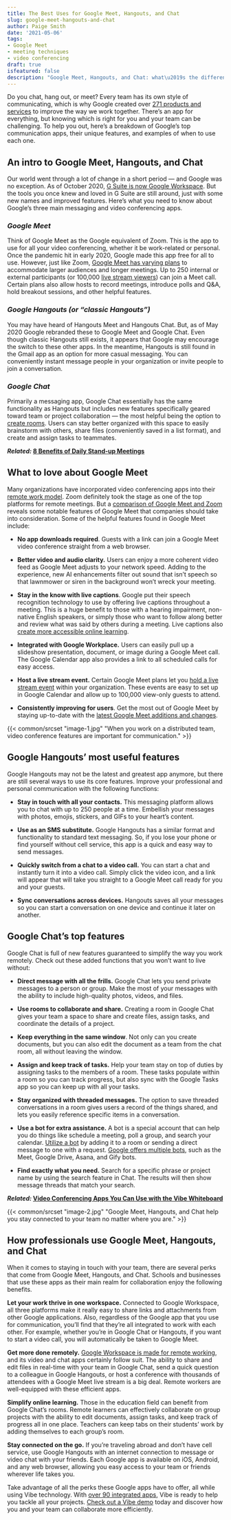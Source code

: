 ```yaml
---
title: The Best Uses for Google Meet, Hangouts, and Chat
slug: google-meet-hangouts-and-chat
author: Paige Smith
date: '2021-05-06'
tags:
- Google Meet
- meeting techniques
- video conferencing
draft: true
isfeatured: false
description: "Google Meet, Hangouts, and Chat: what\u2019s the difference? We review the best features of each Google app."
---
```


Do you chat, hang out, or meet? Every team has its own style of communicating, which is why Google created over [271 products and services](https://www.matrics360.com/google-products-and-services/) to improve the way we work together. There’s an app for everything, but knowing which is right for you and your team can be challenging. To help you out, here’s a breakdown of Google’s top communication apps, their unique features, and examples of when to use each one.

## An intro to Google Meet, Hangouts, and Chat

Our world went through a lot of change in a short period — and Google was no exception. As of October 2020, [G Suite is now Google Workspace](https://support.google.com/a/answer/10075155?hl=en#:~:text=On%20October%206%2C%202020%2C%20we,Suite%20is%20now%20Google%20Workspace.). But the tools you once knew and loved in G Suite are still around, just with some new names and improved features. Here’s what you need to know about Google’s three main messaging and video conferencing apps. 

### *Google Meet*

Think of Google Meet as the Google equivalent of Zoom. This is the app to use for all your video conferencing, whether it be work-related or personal. Once the pandemic hit in early 2020, Google made this app free for all to use. However, just like Zoom, [Google Meet has varying plans](https://apps.google.com/intl/en/meet/pricing/) to accommodate larger audiences and longer meetings. Up to 250 internal or external participants (or 100,000 [live stream viewers](https://support.google.com/meet/answer/9308630?co=GENIE.Platform%3DDesktop&hl=en)) can join a Meet call. Certain plans also allow hosts to record meetings, introduce polls and Q&A, hold breakout sessions, and other helpful features.  

### *Google Hangouts (or “classic Hangouts”)*

You may have heard of Hangouts Meet and Hangouts Chat. But, as of May 2020 Google rebranded these to Google Meet and Google Chat. Even though classic Hangouts still exists, it appears that Google may encourage the switch to these other apps. In the meantime, Hangouts is still found in the Gmail app as an option for more casual messaging. You can conveniently instant message people in your organization or invite people to join a conversation. 

### *Google Chat*

Primarily a messaging app, Google Chat essentially has the same functionality as Hangouts but includes new features specifically geared toward team or project collaboration — the most helpful being the option to [create rooms](https://support.google.com/chat/answer/7659784?hl=en). Users can stay better organized with this space to easily brainstorm with others, share files (conveniently saved in a list format), and create and assign tasks to teammates.

***Related:* [8 Benefits of Daily Stand-up Meetings](https://vibe.us/blog/8-benefits-of-daily-stand-up-meetings/)**

## What to love about Google Meet

Many organizations have incorporated video conferencing apps into their [remote work model](https://vibe.us/blog/find-the-right-remote-work-model-for-your-team/). Zoom definitely took the stage as one of the top platforms for remote meetings. But a [comparison of Google Meet and Zoom](https://www.businessinsider.com/google-meet-vs-zoom) reveals some notable features of Google Meet that companies should take into consideration. Some of the helpful features found in Google Meet include: 


- **No app downloads required**. Guests with a link can join a Google Meet video conference straight from a web browser. 


- **Better video and audio clarity.** Users can enjoy a more coherent video feed as Google Meet adjusts to your network speed. Adding to the experience, new AI enhancements filter out sound that isn’t speech so that lawnmower or siren in the background won’t wreck your meeting. 


- **Stay in the know with live captions**. Google put their speech recognition technology to use by offering live captions throughout a meeting. This is a huge benefit to those with a hearing impairment, non-native English speakers, or simply those who want to follow along better and review what was said by others during a meeting. Live captions also [create more accessible online learning](https://vibe.us/blog/how-to-build-the-foundation-of-an-accessible-online-course/). 


- **Integrated with Google Workplace.** Users can easily pull up a slideshow presentation, document, or image during a Google Meet call. The Google Calendar app also provides a link to all scheduled calls for easy access. 


- **Host a live stream event.** Certain Google Meet plans let you [hold a live stream event](https://support.google.com/meet/answer/9308630?co=GENIE.Platform%3DDesktop&hl=en) within your organization. These events are easy to set up in Google Calendar and allow up to 100,000 view-only guests to attend. 


- **Consistently improving for users**. Get the most out of Google Meet by staying up-to-date with the [latest Google Meet additions and changes](https://support.google.com/meet/answer/9545619?hl=en).

{{< common/srcset "image-1.jpg" "When you work on a distributed team, video conference features are important for communication." >}}

## Google Hangouts’ most useful features

Google Hangouts may not be the latest and greatest app anymore, but there are still several ways to use its core features. Improve your professional and personal communication with the following functions: 


- **Stay in touch with all your contacts.** This messaging platform allows you to chat with up to 250 people at a time. Embellish your messages with photos, emojis, stickers, and GIFs to your heart’s content. 


- **Use as an SMS substitute.** Google Hangouts has a similar format and functionality to standard text messaging. So, if you lose your phone or find yourself without cell service, this app is a quick and easy way to send messages. 


- **Quickly switch from a chat to a video call.** You can start a chat and instantly turn it into a video call. Simply click the video icon, and a link will appear that will take you straight to a Google Meet call ready for you and your guests. 


- **Sync conversations across devices.** Hangouts saves all your messages so you can start a conversation on one device and continue it later on another.

## Google Chat’s top features

Google Chat is full of new features guaranteed to simplify the way you work remotely. Check out these added functions that you won’t want to live without:


- **Direct message with all the frills.** Google Chat lets you send private messages to a person or group. Make the most of your messages with the ability to include high-quality photos, videos, and files. 


- **Use rooms to collaborate and share.** Creating a room in Google Chat gives your team a space to share and create files, assign tasks, and coordinate the details of a project. 


- **Keep everything in the same window**. Not only can you create documents, but you can also edit the document as a team from the chat room, all without leaving the window. 


- **Assign and keep track of tasks.** Help your team stay on top of duties by assigning tasks to the members of a room. These tasks populate within a room so you can track progress, but also sync with the Google Tasks app so you can keep up with all your tasks. 


- **Stay organized with threaded messages.** The option to save threaded conversations in a room gives users a record of the things shared, and lets you easily reference specific items in a conversation.  


- **Use a bot for extra assistance.** A bot is a special account that can help you do things like schedule a meeting, poll a group, and search your calendar. [Utilize a bot](https://support.google.com/chat/answer/7655820?hl=en&ref_topic=7649114) by adding it to a room or sending a direct message to one with a request. [Google offers multiple bots](https://support.google.com/chat/answer/9649420?hl=en&ref_topic=7649114), such as the Meet, Google Drive, Asana, and Gify bots.


- **Find exactly what you need.** Search for a specific phrase or project name by using the search feature in Chat. The results will then show message threads that match your search.

***Related:* [Video Conferencing Apps You Can Use with the Vibe Whiteboard](https://vibe.us/blog/video-conferencing-apps-with-whiteboard/)**

{{< common/srcset "image-2.jpg" "Google Meet, Hangouts, and Chat help you stay connected to your team no matter where you are." >}}

## How professionals use Google Meet, Hangouts, and Chat

When it comes to staying in touch with your team, there are several perks that come from Google Meet, Hangouts, and Chat. Schools and businesses that use these apps as their main realm for collaboration enjoy the following benefits. 

**Let your work thrive in one workspace.** Connected to Google Workspace, all three platforms make it really easy to share links and attachments from other Google applications. Also, regardless of the Google app that you use for communication, you’ll find that they’re all integrated to work with each other. For example, whether you’re in Google Chat or Hangouts, if you want to start a video call, you will automatically be taken to Google Meet. 

**Get more done remotely.** [Google Workspace is made for remote working](https://techhq.com/2021/03/the-new-google-workspace-is-made-for-remote-working/), and its video and chat apps certainly follow suit. The ability to share and edit files in real-time with your team in Google Chat, send a quick question to a colleague in Google Hangouts, or host a conference with thousands of attendees with a Google Meet live stream is a big deal. Remote workers are well-equipped with these efficient apps.    

**Simplify online learning.** Those in the education field can benefit from Google Chat’s rooms. Remote learners can effectively collaborate on group projects with the ability to edit documents, assign tasks, and keep track of progress all in one place. Teachers can keep tabs on their students’ work by adding themselves to each group’s room. 

**Stay connected on the go.** If you’re traveling abroad and don’t have cell service, use Google Hangouts with an internet connection to message or video chat with your friends. Each Google app is available on iOS, Android, and any web browser, allowing you easy access to your team or friends wherever life takes you.  

Take advantage of all the perks these Google apps have to offer, all while using Vibe technology. With [over 90 integrated apps](https://vibe.us/blog/interactive-whiteboarding-for-distance-learning-lessons/), Vibe is ready to help you tackle all your projects. [Check out a Vibe demo](https://vibe.us/demo/) today and discover how you and your team can collaborate more efficiently.
